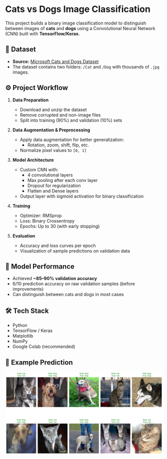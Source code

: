 # Cats vs Dogs Image Classification

This project builds a binary image classification model to distinguish between images of **cats** and **dogs** using a Convolutional Neural Network (CNN) built with **TensorFlow/Keras**.

## 📂 Dataset

- **Source:** [Microsoft Cats and Dogs Dataset](https://www.microsoft.com/en-us/download/details.aspx?id=54765)
- The dataset contains two folders: `/Cat` and `/Dog` with thousands of `.jpg` images.

## ⚙️ Project Workflow

1. **Data Preparation**
   - Download and unzip the dataset
   - Remove corrupted and non-image files
   - Split into training (90%) and validation (10%) sets

2. **Data Augmentation & Preprocessing**
   - Apply data augmentation for better generalization:
     - Rotation, zoom, shift, flip, etc.
   - Normalize pixel values to `[0, 1]`

3. **Model Architecture**
   - Custom CNN with:
     - 4 convolutional layers
     - Max pooling after each conv layer
     - Dropout for regularization
     - Flatten and Dense layers
   - Output layer with sigmoid activation for binary classification

4. **Training**
   - Optimizer: RMSprop
   - Loss: Binary Crossentropy
   - Epochs: Up to 30 (with early stopping)

5. **Evaluation**
   - Accuracy and loss curves per epoch
   - Visualization of sample predictions on validation data

## 🧠 Model Performance

- Achieved **~85–90% validation accuracy**
- 6/10 prediction accuracy on raw validation samples (before improvements)
- Can distinguish between cats and dogs in most cases

## 🛠️ Tech Stack

- Python
- TensorFlow / Keras
- Matplotlib
- NumPy
- Google Colab (recommended)

## 📸 Example Prediction

![example](predictions.png)
